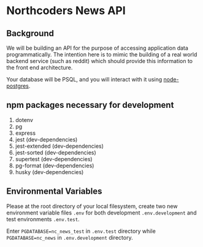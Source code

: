 # Northcoders News API

## Background

We will be building an API for the purpose of accessing application data programmatically. The intention here is to mimic the building of a real world backend service (such as reddit) which should provide this information to the front end architecture.

Your database will be PSQL, and you will interact with it using [node-postgres](https://node-postgres.com/).

## npm packages necessary for development

1. dotenv
2. pg
3. express
4. jest (dev-dependencies)
5. jest-extended (dev-dependencies)
6. jest-sorted (dev-dependencies)
7. supertest (dev-dependencies)
8. pg-format (dev-dependencies)
9. husky (dev-dependencies)

## Environmental Variables

Please at the root directory of your local filesystem, create two new environment variable files `.env` for both development `.env.development` and test environments `.env.test`.

Enter `PGDATABASE=nc_news_test` in `.env.test` directory while `PGDATABASE=nc_news` in `.env.development` directory.
